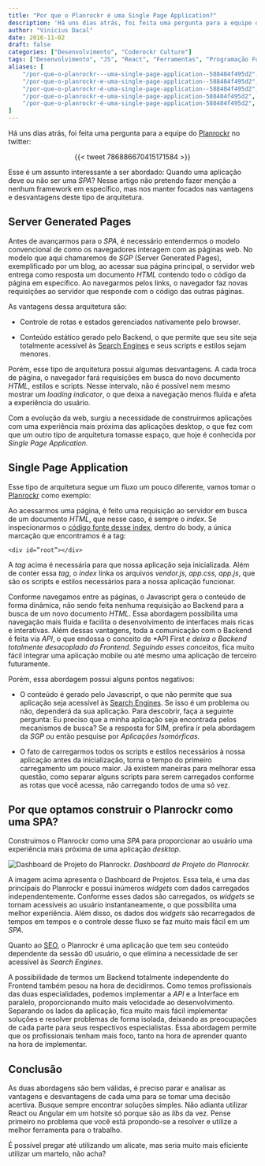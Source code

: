 ```yaml
---
title: "Por que o Planrockr é uma Single Page Application?"
description: 'Há uns dias atrás, foi feita uma pergunta para a equipe do planrockr: qual "foi o fator determinante pro Planrockr ser uma SPA e não uma app tradicional?"...'
author: "Vinicius Dacal"
date: 2016-11-02
draft: false
categories: ["Desenvolvimento", "Coderockr Culture"]
tags: ["Desenvolvimento", "JS", "React", "Ferramentas", "Programação Funcional"]
aliases: [
    "/por-que-o-planrockr---uma-single-page-application--588484f495d2",
    "/por-que-o-planrockr-e-uma-single-page-application--588484f495d2",
    "/por-que-o-planrockr-é-uma-single-page-application--588484f495d2",
    "/por-que-o-planrockr-e-uma-single-page-application-588484f495d2",
    "/por-que-o-planrockr-é-uma-single-page-application-588484f495d2",
]
---
```


Há uns dias atrás, foi feita uma pergunta para a equipe do [Planrockr](http://planrockr.com/pt-br/) no twitter:

<center>{{< tweet 786886670415171584 >}}</center>

Esse é um assunto interessante a ser abordado: Quando uma aplicação deve ou não ser uma *SPA*? Nesse artigo não pretendo fazer menção a nenhum framework em específico, mas nos manter focados nas vantagens e desvantagens deste tipo de arquitetura.

## Server Generated Pages

Antes de avançarmos para o *SPA*, é necessário entendermos o modelo convencional de como os navegadores interagem com as páginas web. No modelo que aqui chamaremos de *SGP* (Server Generated Pages), exemplificado por um blog, ao acessar sua página principal, o servidor web entrega como resposta um documento *HTML* contendo todo o código da página em específico. Ao navegarmos pelos links, o navegador faz novas requisições ao servidor que responde com o código das outras páginas.

As vantagens dessa arquitetura são:

* Controle de rotas e estados gerenciados nativamente pelo browser.

* Conteúdo estático gerado pelo Backend, o que permite que seu site seja totalmente acessível às [Search Engines](https://en.wikipedia.org/wiki/Search_engine_%28computing%29) e seus scripts e estilos sejam menores.

Porém, esse tipo de arquitetura possui algumas desvantagens. A cada troca de página, o navegador fará requisições em busca do novo documento *HTML*, estilos e scripts. Nesse intervalo, não é possível nem mesmo mostrar um *loading indicator*, o que deixa a navegação menos fluída e afeta a experiência do usuário.

Com a evolução da web, surgiu a necessidade de construirmos aplicações com uma experiência mais próxima das aplicações desktop, o que fez com que um outro tipo de arquitetura tomasse espaço, que hoje é conhecida por *Single Page Application.*

## Single Page Application

Esse tipo de arquitetura segue um fluxo um pouco diferente, vamos tomar o [Planrockr](http://my.planrockr.com/login) como exemplo:

Ao acessarmos uma página, é feito uma requisição ao servidor em busca de um documento *HTML*, que nesse caso, é sempre o *index*. Se inspecionarmos o [código fonte desse index](http://view-source:http://my.planrockr.com/#/login), dentro do body, a única marcação que encontramos é a tag:

    <div id=”root”></div>

A *tag* acima é necessária para que nossa aplicação seja inicializada. Além de conter essa *tag*, o *index* linka os arquivos *vendor.js*, *app.css*, *app.js*, que são os scripts e estilos necessários para a nossa aplicação funcionar.

Conforme navegamos entre as páginas, o Javascript gera o conteúdo de forma dinâmica, não sendo feita nenhuma requisição ao Backend para a busca de um novo documento *HTML*. Essa abordagem possibilita uma navegação mais fluída e facilita o desenvolvimento de interfaces mais ricas e interativas. Além dessas vantagens, toda a comunicação com o Backend é feita via *API*, o que endossa o conceito de *API First *e deixa o Backend totalmente desacoplado do Frontend*. *Seguindo esses conceitos*, fica muito fácil integrar uma aplicação mobile ou até mesmo uma aplicação de terceiro futuramente.

Porém, essa abordagem possui alguns pontos negativos:

* O conteúdo é gerado pelo Javascript, o que não permite que sua aplicação seja acessível às [Search Engines](https://en.wikipedia.org/wiki/Search_engine_%28computing%29). Se isso é um problema ou não, dependerá da sua aplicação. Para descobrir, faça a seguinte pergunta: Eu preciso que a minha aplicação seja encontrada pelos mecanismos de busca? Se a resposta for SIM, prefira ir pela abordagem da *SGP* ou então pesquise por *Aplicações Isomórficas*.

* O fato de carregarmos todos os scripts e estilos necessários à nossa aplicação antes da inicialização, torna o tempo do primeiro carregamento um pouco maior. Já existem maneiras para melhorar essa questão, como separar alguns scripts para serem carregados conforme as rotas que você acessa, não carregando todos de uma só vez.

## Por que optamos construir o Planrockr como uma SPA?

Construimos o Planrockr como uma *SPA* para proporcionar ao usuário uma experiência mais próxima de uma aplicação *desktop*.

![Dashboard de Projeto do Planrockr.](https://cdn-images-1.medium.com/max/3102/1*-ZjbVlgyUSVUJx0sTvx8CA.png) *Dashboard de Projeto do Planrockr.*

A imagem acima apresenta o Dashboard de Projetos. Essa tela, é uma das principais do Planrockr e possui inúmeros *widgets* com dados carregados independentemente. Conforme esses dados são carregados, os *widgets* se tornam acessíveis ao usuário instantaneamente, o que possibilita uma melhor experiência. Além disso, os dados dos *widgets* são recarregados de tempos em tempos e o controle desse fluxo se faz muito mais fácil em um *SPA*.

Quanto ao [SEO](https://pt.wikipedia.org/wiki/Otimiza%C3%A7%C3%A3o_para_motores_de_busca), o Planrockr é uma aplicação que tem seu conteúdo dependente da sessão d0 usuário, o que elimina a necessidade de ser acessível às *Search Engines*.

A possibilidade de termos um Backend totalmente independente do Frontend também pesou na hora de decidirmos. Como temos profissionais das duas especialidades, podemos implementar a *API* e a Interface em paralelo, proporcionando muito mais velocidade ao desenvolvimento. Separando os lados da aplicação, fica muito mais fácil implementar soluções e resolver problemas de forma isolada, deixando as preocupações de cada parte para seus respectivos especialistas. Essa abordagem permite que os profissionais tenham mais foco, tanto na hora de aprender quanto na hora de implementar.

## Conclusão

As duas abordagens são bem válidas, é preciso parar e analisar as vantagens e desvantagens de cada uma para se tomar uma decisão acertiva. Busque sempre encontrar soluções simples. Não adianta utilizar React ou Angular em um hotsite só porque são as *libs* da vez. Pense primeiro no problema que você está propondo-se a resolver e utilize a melhor ferramenta para o trabalho.

É possível pregar até utilizando um alicate, mas seria muito mais eficiente utilizar um martelo, não acha?
